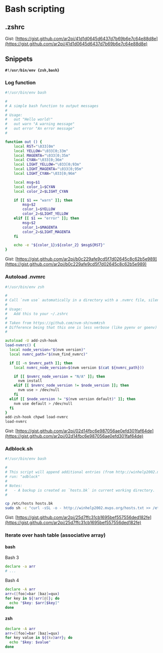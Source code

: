 # Bash scripting

## .zshrc

Gist: [https://gist.github.com/ar2pi/41d1d0645d6437d7b69b6e7c64e88d8e](https://gist.github.com/ar2pi/41d1d0645d6437d7b69b6e7c64e88d8e)

## Snippets

**`#!/usr/bin/env {zsh,bash}`**

### Log function

```bash
#!/usr/bin/env bash

#
# A simple bash function to output messages
#
# Usage: 
#   out "Hello world!"
#   out warn "A warning message"
#   out error "An error message"
#

function out () {
    local RST="\033[0m"
    local YELLOW="\033[0;33m"
    local MAGENTA="\033[0;35m"
    local CYAN="\033[0;36m"
    local LIGHT_YELLOW="\033[0;93m"
    local LIGHT_MAGENTA="\033[0;95m"
    local LIGHT_CYAN="\033[0;96m"

    local msg=$1
    local color_1=$CYAN
    local color_2=$LIGHT_CYAN

    if [[ $1 == "warn" ]]; then
        msg=$2
        color_1=$YELLOW
        color_2=$LIGHT_YELLOW
    elif [[ $1 == "error" ]]; then
        msg=$2
        color_1=$MAGENTA
        color_2=$LIGHT_MAGENTA
    fi

    echo -e "${color_1}❯${color_2} $msg${RST}"
}
```

Gist: [https://gist.github.com/ar2pi/b0c229afe9cd5f7d02645c8c62b5e989](https://gist.github.com/ar2pi/b0c229afe9cd5f7d02645c8c62b5e989)

### Autoload .nvmrc

```zsh
#!/usr/bin/env zsh

#
# Call `nvm use` automatically in a directory with a .nvmrc file, silently
#
# Usage:
#   Add this to your ~/.zshrc
#
# Taken from https://github.com/nvm-sh/nvm#zsh 
# Difference being that this one is less verbose (like pyenv or goenv)
#

autoload -U add-zsh-hook
load-nvmrc() {
  local node_version="$(nvm version)"
  local nvmrc_path="$(nvm_find_nvmrc)"

  if [[ -n $nvmrc_path ]]; then
    local nvmrc_node_version=$(nvm version $(cat ${nvmrc_path}))

    if [[ $nvmrc_node_version = "N/A" ]]; then
      nvm install
    elif [[ $nvmrc_node_version != $node_version ]]; then
      nvm use > /dev/null
    fi
  elif [[ $node_version != "$(nvm version default)" ]]; then
    nvm use default > /dev/null
  fi
}
add-zsh-hook chpwd load-nvmrc
load-nvmrc
```

Gist: [https://gist.github.com/ar2pi/02d14fbc6e987056ae0efd301faf64de](https://gist.github.com/ar2pi/02d14fbc6e987056ae0efd301faf64de)

### Adblock.sh

```bash
#!/usr/bin/env bash

#
# This script will append additional entries (from http://winhelp2002.mvps.org/hosts.txt) in /etc/hosts file.
# run: "adblock" 
#
# Notes:
#   - A backup is created as `hosts.bk` in current working directory.
#

cp /etc/hosts hosts.bk
sudo sh -c "curl -sSL -o - http://winhelp2002.mvps.org/hosts.txt >> /etc/hosts"
```

Gist: [https://gist.github.com/ar2pi/25d7ffc31cb1695bef557556ded182fe](https://gist.github.com/ar2pi/25d7ffc31cb1695bef557556ded182fe)

### Iterate over hash table (associative array)

#### bash

Bash 3
```bash
declare -a arr
# ...
```

Bash 4
```bash
declare -A arr
arr=([foo]=bar [baz]=qux)
for key in ${!arr[@]}; do 
  echo "$key: $arr[$key]"
done
```

#### zsh

```zsh
declare -A arr
arr=([foo]=bar [baz]=qux)
for key value in ${(kv)arr}; do 
  echo "$key: $value"
done
```